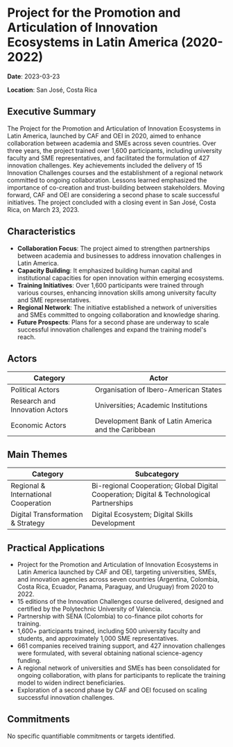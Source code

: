 # Project for the Promotion and Articulation of Innovation Ecosystems in Latin America (2020-2022)

**Date**: 2023-03-23

**Location**: San José, Costa Rica

## Executive Summary

The Project for the Promotion and Articulation of Innovation Ecosystems in Latin America, launched by CAF and OEI in 2020, aimed to enhance collaboration between academia and SMEs across seven countries. Over three years, the project trained over 1,600 participants, including university faculty and SME representatives, and facilitated the formulation of 427 innovation challenges. Key achievements included the delivery of 15 Innovation Challenges courses and the establishment of a regional network committed to ongoing collaboration. Lessons learned emphasized the importance of co-creation and trust-building between stakeholders. Moving forward, CAF and OEI are considering a second phase to scale successful initiatives. The project concluded with a closing event in San José, Costa Rica, on March 23, 2023.

## Characteristics

- **Collaboration Focus**: The project aimed to strengthen partnerships between academia and businesses to address innovation challenges in Latin America.
- **Capacity Building**: It emphasized building human capital and institutional capacities for open innovation within emerging ecosystems.
- **Training Initiatives**: Over 1,600 participants were trained through various courses, enhancing innovation skills among university faculty and SME representatives.
- **Regional Network**: The initiative established a network of universities and SMEs committed to ongoing collaboration and knowledge sharing.
- **Future Prospects**: Plans for a second phase are underway to scale successful innovation challenges and expand the training model's reach.

## Actors

| Category | Actor |
| --- | --- |
| Political Actors | Organisation of Ibero-American States |
| Research and Innovation Actors | Universities; Academic Institutions |
| Economic Actors | Development Bank of Latin America and the Caribbean |

## Main Themes

| Category | Subcategory |
| --- | --- |
| Regional & International Cooperation | Bi-regional Cooperation; Global Digital Cooperation; Digital & Technological Partnerships |
| Digital Transformation & Strategy | Digital Ecosystem; Digital Skills Development |

## Practical Applications

- Project for the Promotion and Articulation of Innovation Ecosystems in Latin America launched by CAF and OEI, targeting universities, SMEs, and innovation agencies across seven countries (Argentina, Colombia, Costa Rica, Ecuador, Panama, Paraguay, and Uruguay) from 2020 to 2022.
- 15 editions of the Innovation Challenges course delivered, designed and certified by the Polytechnic University of Valencia.
- Partnership with SENA (Colombia) to co-finance pilot cohorts for training.
- 1,600+ participants trained, including 500 university faculty and students, and approximately 1,000 SME representatives.
- 661 companies received training support, and 427 innovation challenges were formulated, with several obtaining national science-agency funding.
- A regional network of universities and SMEs has been consolidated for ongoing collaboration, with plans for participants to replicate the training model to widen indirect beneficiaries.
- Exploration of a second phase by CAF and OEI focused on scaling successful innovation challenges.

## Commitments

No specific quantifiable commitments or targets identified.